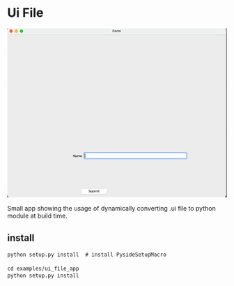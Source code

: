 # Ui File

![icon](ui_file.png)

Small app showing the usage of dynamically converting .ui file to python module at build time.

## install
```shell
python setup.py install  # install PysideSetupMacro

cd examples/ui_file_app
python setup.py install
```